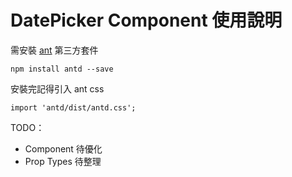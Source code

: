 # DatePicker Component 使用說明

需安裝 [ant](https://ant.design/index-cn) 第三方套件

```
npm install antd --save
```

安裝完記得引入 ant css

```
import 'antd/dist/antd.css';
```

TODO：

- Component 待優化
- Prop Types 待整理
